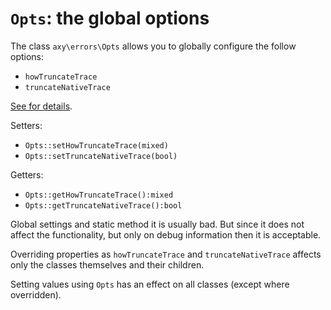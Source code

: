 # `Opts`: the global options

The class `axy\errors\Opts` allows you to globally configure the follow options:
 
 * `howTruncateTrace`
 * `truncateNativeTrace`

[See for details](backtrace.md).

Setters:

 * `Opts::setHowTruncateTrace(mixed)`
 * `Opts::setTruncateNativeTrace(bool)`

Getters:

 * `Opts::getHowTruncateTrace():mixed`
 * `Opts::getTruncateNativeTrace():bool`
  
Global settings and static method it is usually bad.
But since it does not affect the functionality, but only on debug information then it is acceptable.

Overriding properties as `howTruncateTrace` and `truncateNativeTrace` affects only the classes themselves and their children.

Setting values using `Opts` has an effect on all classes (except where overridden).
